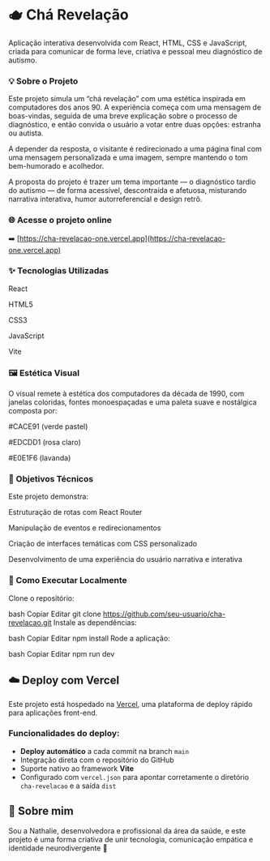 # 🫖 Chá Revelação 
Aplicação interativa desenvolvida com React, HTML, CSS e JavaScript, criada para comunicar de forma leve, criativa e pessoal meu diagnóstico de autismo.

### 💡 Sobre o Projeto
Este projeto simula um “chá revelação” com uma estética inspirada em computadores dos anos 90. A experiência começa com uma mensagem de boas-vindas, seguida de uma breve explicação sobre o processo de diagnóstico, e então convida o usuário a votar entre duas opções: estranha ou autista.

A depender da resposta, o visitante é redirecionado a uma página final com uma mensagem personalizada e uma imagem, sempre mantendo o tom bem-humorado e acolhedor.

A proposta do projeto é trazer um tema importante — o diagnóstico tardio do autismo — de forma acessível, descontraída e afetuosa, misturando narrativa interativa, humor autorreferencial e design retrô.

### 🌐 Acesse o projeto online

➡️ [https://cha-revelacao-one.vercel.app](https://cha-revelacao-one.vercel.app)

### ✨ Tecnologias Utilizadas
React

HTML5

CSS3

JavaScript

Vite

### 🖼️ Estética Visual
O visual remete à estética dos computadores da década de 1990, com janelas coloridas, fontes monoespaçadas e uma paleta suave e nostálgica composta por:

#CACE91 (verde pastel)

#EDCDD1 (rosa claro)

#E0E1F6 (lavanda)

### 🧠 Objetivos Técnicos
Este projeto demonstra:

Estruturação de rotas com React Router

Manipulação de eventos e redirecionamentos

Criação de interfaces temáticas com CSS personalizado

Desenvolvimento de uma experiência do usuário narrativa e interativa

### 🚀 Como Executar Localmente
Clone o repositório:

bash
Copiar
Editar
git clone https://github.com/seu-usuario/cha-revelacao.git
Instale as dependências:

bash
Copiar
Editar
npm install
Rode a aplicação:

bash
Copiar
Editar
npm run dev

## ☁️ Deploy com Vercel

Este projeto está hospedado na [Vercel](https://vercel.com), uma plataforma de deploy rápido para aplicações front-end.

### Funcionalidades do deploy:
- **Deploy automático** a cada commit na branch `main`
- Integração direta com o repositório do GitHub
- Suporte nativo ao framework **Vite**
- Configurado com `vercel.json` para apontar corretamente o diretório `cha-revelacao` e a saída `dist`


## 🧠 Sobre mim

Sou a Nathalie, desenvolvedora e profissional da área da saúde, e este projeto é uma forma criativa de unir tecnologia, comunicação empática e identidade neurodivergente 💖


